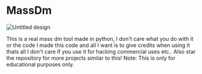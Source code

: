 # MassDm
![Untitled design](https://github.com/Binaryprogrammer/MassDm/assets/165841917/86014cc5-b2de-47ab-b63f-75fbeea5d586)


This is a real mass dm tool made in python, I don't care what you do with it or the code I made this code and all I want is to give credits when using it thats all I don't care if you use it for hacking commercial uses etc..
Also star the repository for more projects similar to this!
Note: This is only for educational purposes only.
